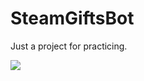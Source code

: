 # SteamGiftsBot
Just a project for practicing.

<a href="https://imggmi.com/" target="_blank"><img src="https://cdn1.imggmi.com/uploads/2019/3/19/47af4a6c44f759b423759474af1874b1-full.jpg" border="0"/></a>
